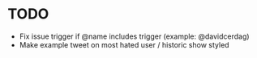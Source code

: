 TODO
================================

* Fix issue trigger if @name includes trigger (example: @davidcerdag)
* Make example tweet on most hated user / historic show styled
